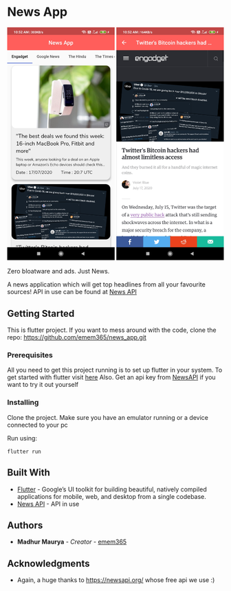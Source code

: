 # News App

<img src="previews/home.jpg" width="250"/> <img src="previews/webview.jpg" width="250"/> 

Zero bloatware and ads. Just News.

A news application which will get top headlines from all your favourite sources! API in use can be found at [News API](https://newsapi.org/)


## Getting Started

This is flutter project. If you want to mess around with the code, clone the repo: https://github.com/emem365/news_app.git

### Prerequisites

All you need to get this project running is to set up flutter in your system. To get started with flutter visit [here](https://flutter.dev/docs/get-started/install)
Also. Get an api key from [NewsAPI](https://newsapi.org/) if you want to try it out yourself

### Installing

Clone the project. Make sure you have an emulator running or a device connected to your pc

Run using: 
```
flutter run
```

## Built With

* [Flutter](https://flutter.dev/) - Google’s UI toolkit for building beautiful, natively compiled applications for mobile, web, and desktop from a single codebase.
* [News API](https://newsapi.org/) - API in use


## Authors

* **Madhur Maurya** - *Creator* - [emem365](https://github.com/emem365)


## Acknowledgments

* Again, a huge thanks to https://newsapi.org/ whose free api we use :)
